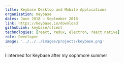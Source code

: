 ```yaml
---
title: Keybase Desktop and Mobile Applications
organization: Keybase
dates: June 2018 – September 2018
link: https://keybase.io/download
githubLink: keybase/client
technologies: [react, redux, electron, react native]
role: Developer
image: '../../../images/projects/keybase.png'
---
```


I interned for Keybase after my sophmore summer
